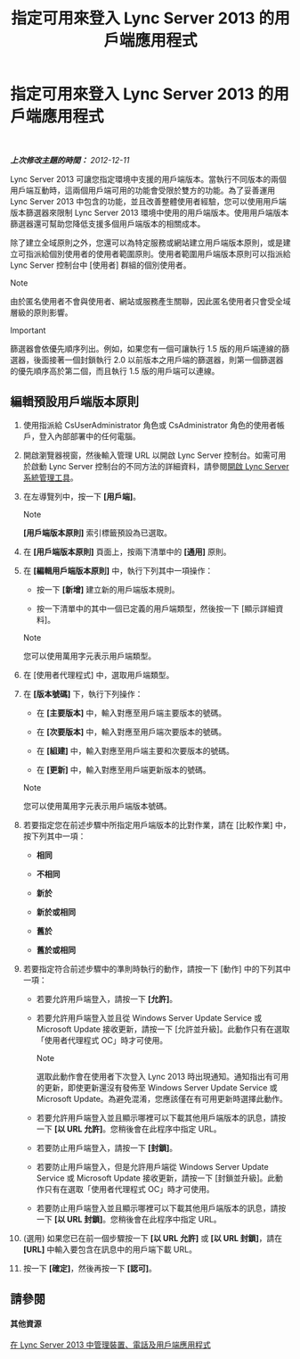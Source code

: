 ﻿---
title: 指定可用來登入 Lync Server 2013 的用戶端應用程式
TOCTitle: 指定可用來登入 Lync Server 2013 的用戶端應用程式
ms:assetid: d256a581-9a48-4d1a-82cc-2e1f520d7d2e
ms:mtpsurl: https://technet.microsoft.com/zh-tw/library/Gg182591(v=OCS.15)
ms:contentKeyID: 49292398
ms.date: 08/24/2015
mtps_version: v=OCS.15
ms.translationtype: HT
---

# 指定可用來登入 Lync Server 2013 的用戶端應用程式

 

_**上次修改主題的時間：** 2012-12-11_

Lync Server 2013 可讓您指定環境中支援的用戶端版本。當執行不同版本的兩個用戶端互動時，這兩個用戶端可用的功能會受限於雙方的功能。為了妥善運用 Lync Server 2013 中包含的功能，並且改善整體使用者經驗，您可以使用用戶端版本篩選器來限制 Lync Server 2013 環境中使用的用戶端版本。使用用戶端版本篩選器還可幫助您降低支援多個用戶端版本的相關成本。

除了建立全域原則之外，您還可以為特定服務或網站建立用戶端版本原則，或是建立可指派給個別使用者的使用者範圍原則。使用者範圍用戶端版本原則可以指派給 Lync Server 控制台中 \[使用者\] 群組的個別使用者。

> [!NOTE]  
> 由於匿名使用者不會與使用者、網站或服務產生關聯，因此匿名使用者只會受全域層級的原則影響。



> [!IMPORTANT]  
> 篩選器會依優先順序列出。例如，如果您有一個可讓執行 1.5 版的用戶端連線的篩選器，後面接著一個封鎖執行 2.0 以前版本之用戶端的篩選器，則第一個篩選器的優先順序高於第二個，而且執行 1.5 版的用戶端可以連線。



## 編輯預設用戶端版本原則

1.  使用指派給 CsUserAdministrator 角色或 CsAdministrator 角色的使用者帳戶，登入內部部署中的任何電腦。

2.  開啟瀏覽器視窗，然後輸入管理 URL 以開啟 Lync Server 控制台。如需可用於啟動 Lync Server 控制台的不同方法的詳細資料，請參閱[開啟 Lync Server 系統管理工具](lync-server-2013-open-lync-server-administrative-tools.md)。

3.  在左導覽列中，按一下 **\[用戶端\]**。
    
    > [!NOTE]  
    > <strong>[用戶端版本原則]</strong> 索引標籤預設為已選取。
    


4.  在 **\[用戶端版本原則\]** 頁面上，按兩下清單中的 **\[通用\]** 原則。

5.  在 **\[編輯用戶端版本原則\]** 中，執行下列其中一項操作：
    
      - 按一下 **\[新增\]** 建立新的用戶端版本規則。
    
      - 按一下清單中的其中一個已定義的用戶端類型，然後按一下 \[顯示詳細資料\]。
    
    > [!NOTE]  
    > 您可以使用萬用字元表示用戶端類型。
    


6.  在 \[使用者代理程式\] 中，選取用戶端類型。

7.  在 **\[版本號碼\]** 下，執行下列操作：
    
      - 在 **\[主要版本\]** 中，輸入對應至用戶端主要版本的號碼。
    
      - 在 **\[次要版本\]** 中，輸入對應至用戶端次要版本的號碼。
    
      - 在 **\[組建\]** 中，輸入對應至用戶端主要和次要版本的號碼。
    
      - 在 **\[更新\]** 中，輸入對應至用戶端更新版本的號碼。
    
    > [!NOTE]  
    > 您可以使用萬用字元表示用戶端版本號碼。
    


8.  若要指定您在前述步驟中所指定用戶端版本的比對作業，請在 \[比較作業\] 中，按下列其中一項：
    
      - **相同**
    
      - **不相同**
    
      - **新於**
    
      - **新於或相同**
    
      - **舊於**
    
      - **舊於或相同**

9.  若要指定符合前述步驟中的準則時執行的動作，請按一下 \[動作\] 中的下列其中一項：
    
      - 若要允許用戶端登入，請按一下 **\[允許\]**。
    
      - 若要允許用戶端登入並且從 Windows Server Update Service 或 Microsoft Update 接收更新，請按一下 \[允許並升級\]。此動作只有在選取「使用者代理程式 OC」時才可使用。
        
        > [!NOTE]  
        > 選取此動作會在使用者下次登入 Lync 2013 時出現通知。通知指出有可用的更新，即使更新還沒有發佈至 Windows Server Update Service 或 Microsoft Update。為避免混淆，您應該僅在有可用更新時選擇此動作。
        
    
      - 若要允許用戶端登入並且顯示哪裡可以下載其他用戶端版本的訊息，請按一下 **\[以 URL 允許\]**。您稍後會在此程序中指定 URL。
    
      - 若要防止用戶端登入，請按一下 **\[封鎖\]**。
    
      - 若要防止用戶端登入，但是允許用戶端從 Windows Server Update Service 或 Microsoft Update 接收更新，請按一下 \[封鎖並升級\]。此動作只有在選取「使用者代理程式 OC」時才可使用。
    
      - 若要防止用戶端登入並且顯示哪裡可以下載其他用戶端版本的訊息，請按一下 **\[以 URL 封鎖\]**。您稍後會在此程序中指定 URL。

10. (選用) 如果您已在前一個步驟按一下 **\[以 URL 允許\]** 或 **\[以 URL 封鎖\]**，請在 **\[URL\]** 中輸入要包含在訊息中的用戶端下載 URL。

11. 按一下 **\[確定\]**，然後再按一下 **\[認可\]**。

## 請參閱

#### 其他資源

[在 Lync Server 2013 中管理裝置、電話及用戶端應用程式](lync-server-2013-managing-devices-phones-and-client-applications.md)

